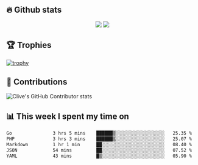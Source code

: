 ## &#128293; Github stats

<!-- GitHub Readme Streak Stats - https://github.com/DenverCoder1/github-readme-streak-stats -->
<p align="center">

<picture>
  <source 
    srcset="https://github-readme-stats.vercel.app/api?username=clivewalkden&count_private=true&show_icons=true&theme=darcula"
    media="(prefers-color-scheme: dark)"
  />
  <source
    srcset="https://github-readme-stats.vercel.app/api?username=clivewalkden&count_private=true&show_icons=true&theme=calm"
    media="(prefers-color-scheme: light), (prefers-color-scheme: no-preference)"
  />
  <img src="https://github-readme-stats.vercel.app/api?username=clivewalkden&count_private=true&show_icons=true&theme=darcula" />
</picture>

<a href="https://git.io/streak-stats" target="_blank">
  <img src="http://github-readme-streak-stats.herokuapp.com?user=clivewalkden&theme=darcula&date_format=j%20M%5B%20Y%5D" />
</a>

</p>

## &#127942; Trophies
[![trophy](https://github-profile-trophy.vercel.app/?username=clivewalkden&theme=onedark)](https://github.com/clivewalkden/github-profile-trophy)

## &#129309; Contributions
![Clive's GitHub Contributor stats](https://github-contributor-stats.vercel.app/api?username=clivewalkden)

## &#128202; This week I spent my time on
<!--START_SECTION:waka-->

```txt
Go               3 hrs 5 mins    ██████▒░░░░░░░░░░░░░░░░░░   25.35 %
PHP              3 hrs 3 mins    ██████▒░░░░░░░░░░░░░░░░░░   25.07 %
Markdown         1 hr 1 min      ██░░░░░░░░░░░░░░░░░░░░░░░   08.40 %
JSON             54 mins         ██░░░░░░░░░░░░░░░░░░░░░░░   07.52 %
YAML             43 mins         █▒░░░░░░░░░░░░░░░░░░░░░░░   05.90 %
```

<!--END_SECTION:waka-->
